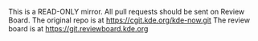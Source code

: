 This is a READ-ONLY mirror. All pull requests should be sent on Review Board. The original repo is at https://cgit.kde.org/kde-now.git
The review board is at https://git.reviewboard.kde.org
